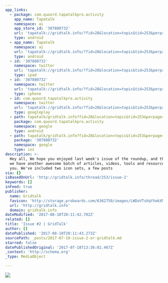 ```yaml
---
app_links:
  - package: com.quoord.tapatalkpro.activity
    app_name: Tapatalk
    namespace: ai
    app_store_id: '307880732'
    url: 'tapatalk://gridtalk.info/?fid=28&location=topic&tid=253&perpage=15&page=1'
    type: android
  - app_name: Tapatalk
    namespace: ai
    url: 'tapatalk://gridtalk.info/?fid=28&location=topic&tid=253&perpage=15&page=1'
    type: android
  - id: '307880732'
    namespace: twitter
    url: 'tapatalk://gridtalk.info/?fid=28&location=topic&tid=253&perpage=15&page=1'
    type: ipad
  - id: '307880732'
    namespace: twitter
    url: 'tapatalk://gridtalk.info/?fid=28&location=topic&tid=253&perpage=15&page=1'
    type: iphone
  - id: com.quoord.tapatalkpro.activity
    namespace: twitter
    url: 'tapatalk://gridtalk.info/?fid=28&location=topic&tid=253&perpage=15&page=1'
    type: googleplay
  - path: tapatalk/gridtalk.info?fid=28&location=topic&tid=253&perpage=15&page=1
    package: com.quoord.tapatalkpro.activity
    namespace: google
    type: android
  - path: tapatalk/gridtalk.info?fid=28&location=topic&tid=253&perpage=15&page=1
    package: '307880732'
    namespace: google
    type: ios
description: >-
  Hey all, We hope you enjoyed last week's issue of the roundup, and this week
  we have another awesome batch of articles, videos, tools and resources for
  you. We've included two icon sets, a few posts
via: {}
isBasedOnUrl: 'http://gridtalk.info/thread/253/issue-2'
keywords: []
inFeed: true
publisher:
  name: Gridtalk
  favicon: 'http://storage.proboards.com/6362750/images/LWDoVTsUqYVwkXMNmswQ.ico'
  url: 'http://gridtalk.info'
  domain: gridtalk.info
dateModified: '2017-08-10T20:11:42.702Z'
related: []
title: 'Issue #2 | GridTalk'
author: []
datePublished: '2017-08-10T20:11:43.273Z'
sourcePath: _posts/2017-07-18-issue-2-or-gridtalk.md
starred: false
datePublishedOriginal: '2017-07-18T13:36:02.467Z'
_context: 'http://schema.org'
_type: MediaObject

---
```

![](https://the-grid-user-content.s3-us-west-2.amazonaws.com/0cc1b075-4cec-43ef-aef5-0dbd1082df57.jpg)